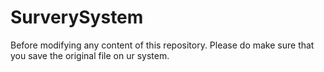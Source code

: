 # SurverySystem
Before modifying any content of this repository. Please do make sure that you save the original file on ur system.
